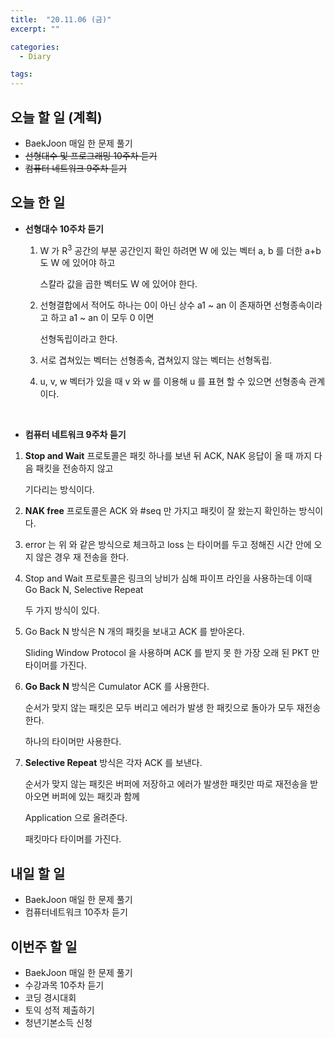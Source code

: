 ```yaml
---
title:  "20.11.06 (금)"
excerpt: ""

categories:
  - Diary

tags:
---
```


## 오늘 할 일 (계획)

- BaekJoon 매일 한 문제 풀기
- ~~선형대수 및 프로그래밍 10주차 듣기~~
- ~~컴퓨터 네트워크 9주차 듣기~~

## 오늘 한 일

- **선형대수 10주차 듣기**

  1. W 가 R<sup>3</sup> 공간의 부분 공간인지 확인 하려면 W 에 있는 벡터 a, b 를 더한 a+b 도 W 에 있어야 하고

     스칼라 값을 곱한 벡터도 W 에 있어야 한다.

  2. 선형결합에서 적어도 하나는 0이 아닌 상수  a1 ~ an 이 존재하면 선형종속이라고 하고 a1 ~ an 이 모두 0 이면

     선형독립이라고 한다.

  3. 서로 겹쳐있는 벡터는 선형종속, 겹쳐있지 않는 벡터는 선형독립.

  4. u, v, w 벡터가 있을 때 v 와 w 를 이용해 u 를 표현 할 수 있으면 선형종속 관계이다.

  <br>

-  **컴퓨터 네트워크 9주차 듣기**

  1. **Stop and Wait** 프로토콜은 패킷 하나를 보낸 뒤 ACK, NAK 응답이 올 때 까지 다음 패킷을 전송하지 않고

     기다리는 방식이다.

  2. **NAK free** 프로토콜은 ACK 와 #seq 만 가지고 패킷이 잘 왔는지 확인하는 방식이다.

  3. error 는 위 와 같은 방식으로 체크하고 loss 는 타이머를 두고 정해진 시간 안에 오지 않은 경우 재 전송을 한다.

  4. Stop and Wait 프로토콜은 링크의 낭비가 심해 파이프 라인을 사용하는데 이때 Go Back N, Selective Repeat

     두 가지 방식이 있다.

  5. Go Back N 방식은 N 개의 패킷을 보내고 ACK 를 받아온다.

     Sliding Window Protocol 을 사용하며 ACK 를 받지 못 한 가장 오래 된 PKT 만 타이머를 가진다.

  6. **Go Back N** 방식은 Cumulator ACK 를 사용한다.

     순서가 맞지 않는 패킷은 모두 버리고 에러가 발생 한 패킷으로 돌아가 모두 재전송 한다.

     하나의 타이머만 사용한다.

  7. **Selective Repeat** 방식은 각자 ACK 를 보낸다.

     순서가 맞지 않는 패킷은 버퍼에 저장하고 에러가 발생한 패킷만 따로 재전송을 받아오면 버퍼에 있는 패킷과 함께

     Application 으로 올려준다.

     패킷마다 타이머를 가진다.


## 내일 할 일

- BaekJoon 매일 한 문제 풀기
- 컴퓨터네트워크 10주차 듣기

## 이번주 할 일

- BaekJoon 매일 한 문제 풀기
- 수강과목 10주차 듣기
- 코딩 경시대회
- 토익 성적 제출하기
- 청년기본소득 신청

<br>
